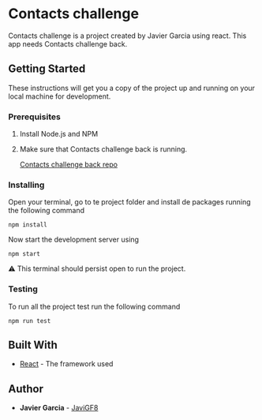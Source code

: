 # Contacts challenge

Contacts challenge is a project created by Javier Garcia using react. This app needs Contacts challenge back.

## Getting Started

These instructions will get you a copy of the project up and running on your local machine for development.

### Prerequisites

1. Install Node.js and NPM

2. Make sure that Contacts challenge back is running.

   [Contacts challenge back repo](https://github.com/JaviGF8/contacts-challenge-back)

### Installing

Open your terminal, go to te project folder and install de packages running the following command

```
npm install
```

Now start the development server using

```
npm start
```

⚠️ This terminal should persist open to run the project.

### Testing

To run all the project test run the following command

```
npm run test
```

## Built With

* [React](https://facebook.github.io/react/docs/getting-started) - The framework used

## Author

- **Javier Garcia** - [JaviGF8](https://github.com/JaviGF8)
